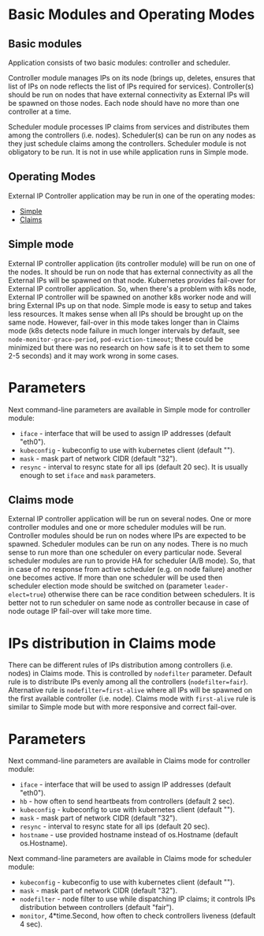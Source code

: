 Basic Modules and Operating Modes
=================================

## Basic modules

Application consists of two basic modules: controller and scheduler. 

Controller module manages IPs on its node (brings up, deletes, ensures that list
of IPs on node reflects the list of IPs required for services).
Controller(s) should be run on nodes that have external connectivity as
External IPs will be spawned on those nodes. Each node should have no more than
one controller at a time.

Scheduler module processes IP claims from services and distributes them among
the controllers (i.e. nodes).
Scheduler(s) can be run on any nodes as they just schedule claims among the
controllers. Scheduler module is not obligatory to be run. It is not in use
while application runs in Simple mode.

## Operating Modes

External IP Controller application may be run in one of the operating modes:
* [Simple](#simple-mode)
* [Claims](#claims-mode)

## Simple mode

External IP controller application (its controller module) will be run on one of
the nodes. It should be run on node that has external connectivity as all the
External IPs will be spawned on that node.
Kubernetes provides fail-over for External IP controller application. So, when
there's a problem with k8s node, External IP controller will be spawned on
another k8s worker node and will bring External IPs up on that node.
Simple mode is easy to setup and takes less resources. It makes sense when all
IPs should be brought up on the same node. However, fail-over in this mode takes
longer than in Claims mode (k8s detects node failure in much longer intervals by
default, see `node-monitor-grace-period`, `pod-eviction-timeout`;
these could be minimized but there was no research on how safe is it to set them
to some 2-5 seconds) and it may work wrong in some cases.

# Parameters

Next command-line parameters are available in Simple mode for controller module:
* `iface` - interface that will be used to assign IP addresses (default "eth0").
* `kubeconfig` - kubeconfig to use with kubernetes client (default "").
* `mask` - mask part of network CIDR (default "32").
* `resync` - interval to resync state for all ips (default 20 sec).
It is usually enough to set `iface` and `mask` parameters.

## Claims mode

External IP controller application will be run on several nodes. One or more
controller modules and one or more scheduler modules will be run. Controller
modules should be run on nodes where IPs are expected to be spawned. Scheduler
modules can be run on any nodes. There is no much sense to run more than one
scheduler on every particular node. Several scheduler modules are run to provide
HA for scheduler (A/B mode). So, that in case of no response from active
scheduler (e.g. on node failure) another one becomes active. If more than one
scheduler will be used then scheduler election mode should be switched on
(parameter `leader-elect=true`) otherwise there can be race condition between
schedulers.
It is better not to run scheduler on same node as controller because in case of
node outage IP fail-over will take more time.

# IPs distribution in Claims mode

There can be different rules of IPs distribution among controllers (i.e. nodes)
in Claims mode. This is controlled by `nodefilter` parameter. Default rule
is to distribute IPs evenly among all the controllers (`nodefilter=fair`).
Alternative rule is `nodefilter=first-alive` where all IPs will be spawned on
the first available controller (i.e. node). Claims mode with `first-alive`
rule is similar to Simple mode but with more responsive and correct fail-over.

# Parameters

Next command-line parameters are available in Claims mode for controller module:
* `iface` - interface that will be used to assign IP addresses (default "eth0").
* `hb` - how often to send heartbeats from controllers (default 2 sec).
* `kubeconfig` - kubeconfig to use with kubernetes client (default "").
* `mask` - mask part of network CIDR (default "32").
* `resync` - interval to resync state for all ips (default 20 sec).
* `hostname` - use provided hostname instead of os.Hostname (default
os.Hostname).

Next command-line parameters are available in Claims mode for scheduler module:
* `kubeconfig` - kubeconfig to use with kubernetes client (default "").
* `mask` - mask part of network CIDR (default "32").
*	`nodefilter` - node filter to use while dispatching IP claims; it controls IPs
distribution between controllers (default "fair").
* `monitor`, 4*time.Second, how often to check controllers liveness (default 4
sec).

